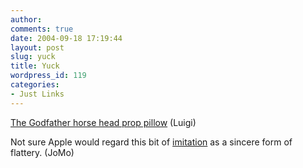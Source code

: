 ```yaml
---
author:
comments: true
date: 2004-09-18 17:19:44
layout: post
slug: yuck
title: Yuck
wordpress_id: 119
categories:
- Just Links
---
```


[The Godfather horse head prop pillow](http://kropserkel.com/godfather.htm) (Luigi)

Not sure Apple would regard this bit of [imitation](http://www.angelfire.com/vamp/warposter/) as a sincere form of flattery. (JoMo)
